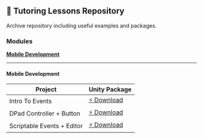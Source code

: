 ## 📕 **Tutoring Lessons Repository**
Archive repository including useful examples and packages.

### **Modules**
[**Mobile Development**](#mobile-development)

---

#### **Mobile Development**

| **Project** | **Unity Package**  |
|------------------------------------------|----------------|
| Intro To Events | [⚡ Download](https://github.com/epoHless/tutoring-lessons/releases/download/Events-01/EventsIntro.unitypackage) |
| DPad Controller + Button | [⚡ Download](https://github.com/epoHless/tutoring-lessons/releases/download/Events-02/DPadController.unitypackage) |
| Scriptable Events + Editor | [⚡ Download](https://github.com/epoHless/tutoring-lessons/releases/download/Tools-Scriptable-Events/Scriptable.Events.zip) |


